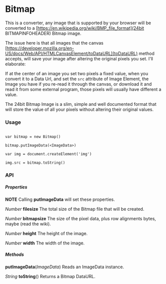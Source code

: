 # Bitmap

This is a converter, any image that is supported by your browser will be converted to a [https://en.wikipedia.org/wiki/BMP_file_format](24bit BITMAPINFOHEADER) Bitmap image. 



The issue here is that all images that the canvas [https://developer.mozilla.org/en-US/docs/Web/API/HTMLCanvasElement/toDataURL](toDataURL) method accepts, will save your image after altering the original pixels you set. I'll elaborate: 

If at the center of an image you set two pixels a fixed value, when you convert it to a Data Url, and set the `src` attribute of Image Element, the Image you have if you re-read it through the canvas, or download it and read it from some external program, those pixels will usually have different a value.

The 24bit Bitmap Image is a slim, simple and well documented format that will store the value of all your pixels without altering their original values.

### Usage

```

var bitmap = new Bitmap()

bitmap.putImageData(<ImageData>)

var img = document.createElement('img')

img.src = bitmap.toString()

```

### API

##### Properties

**NOTE** Calling **putImageData** will set these properties. 

*Number* **filesize**
The total size of the Bitmap file that will be created.

*Number* **bitmapsize**
The size of the pixel data, plus row alignments bytes, maybe (read the wiki).

*Number* **height**
The height of the image.

*Number* **width**
The width of the image.

##### Methods

**putImageData**(*ImageData*)
Reads an ImageData instance.

*String* **toString**()
Returns a Bitmap DataURL.
